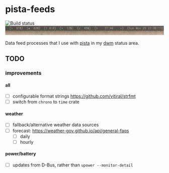 pista-feeds
===============================================================================
![Build status](https://github.com/xandkar/pista-feeds-rs/actions/workflows/rust.yml/badge.svg)
![Screenshot](screenshot.jpg)

Data feed processes that I use with [pista](https://github.com/xandkar/pista)
in my [dwm](https://dwm.suckless.org/) status area.

TODO
----

### improvements
#### all
- [ ] configurable format strings https://github.com/vitiral/strfmt
- [ ] switch from `chrono` to `time` crate

#### weather
- [ ] fallback/alternative weather data sources
- [ ] forecast: https://weather-gov.github.io/api/general-faqs
  - [ ] daily
  - [ ] hourly

#### power/battery
- [ ] updates from D-Bus, rather than `upower --monitor-detail`
